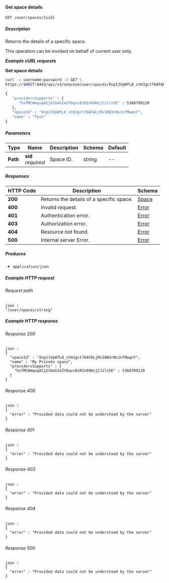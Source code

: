 
<a name="get_user_space"></a>
#### Get space details
```
GET /user/spaces/{sid}
```


##### Description
Returns the details of a specific space.

This operation can be invoked on behalf of current user only.

***Example cURL requests***

**Get space details**
```bash
curl -u username:password -X GET \
https://$HOST:8443/api/v3/onezone/user/spaces/Xnp1JVpWfL8_stHJgct76AFALjRsI0W3rNs1nfMwqnY

{
   "providersSupports" : {
      "hxfMCWmquqAIjG1GeG2eZY8qvs8iRIn09HzjCJilnSE" : 5368709120
   },
   "spaceId" : "Xnp1JVpWfL8_stHJgct76AFALjRsI0W3rNs1nfMwqnY",
   "name" : "Test"
}
```


##### Parameters

|Type|Name|Description|Schema|Default|
|---|---|---|---|---|
|**Path**|**sid**  <br>*required*|Space ID.|string|--|


##### Responses

|HTTP Code|Description|Schema|
|---|---|---|
|**200**|Returns the details of a specific space.|[Space](../definitions/Space.md#space)|
|**400**|Invalid request.|[Error](../definitions/Error.md#error)|
|**401**|Authentication error.|[Error](../definitions/Error.md#error)|
|**403**|Authorization error.|[Error](../definitions/Error.md#error)|
|**404**|Resource not found.|[Error](../definitions/Error.md#error)|
|**500**|Internal server Error.|[Error](../definitions/Error.md#error)|


##### Produces

* `application/json`


##### Example HTTP request

###### Request path
```
json :
"/user/spaces/string"
```


##### Example HTTP response

###### Response 200
```
json :
{
  "spaceId" : "Xnp1JVpWfL8_stHJgct76AFALjRsI0W3rNs1nfMwqnY",
  "name" : "My Private space",
  "providersSupports" : {
    "hxfMCWmquqAIjG1GeG2eZY8qvs8iRIn09HzjCJilnSE" : 5368709120
  }
}
```


###### Response 400
```
json :
{
  "error" : "Provided data could not be understood by the server"
}
```


###### Response 401
```
json :
{
  "error" : "Provided data could not be understood by the server"
}
```


###### Response 403
```
json :
{
  "error" : "Provided data could not be understood by the server"
}
```


###### Response 404
```
json :
{
  "error" : "Provided data could not be understood by the server"
}
```


###### Response 500
```
json :
{
  "error" : "Provided data could not be understood by the server"
}
```



